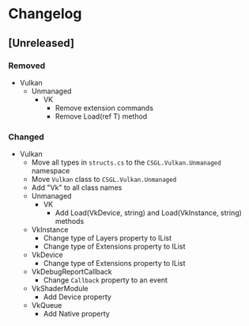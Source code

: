 # Changelog

## [Unreleased]
### Removed
- Vulkan
  - Unmanaged
    - VK
      - Remove extension commands
      - Remove Load<T>(ref T) method
      
### Changed
- Vulkan
  - Move all types in `structs.cs` to the `CSGL.Vulkan.Unmanaged` namespace
  - Move `Vulkan` class to `CSGL.Vulkan.Unmanaged`
  - Add "Vk" to all class names
  - Unmanaged
    - VK
      - Add Load(VkDevice, string) and Load(VkInstance, string) methods
  - VkInstance
    - Change type of Layers property to IList<VkLayer>
    - Change type of Extensions property to IList<VkExtension>
  - VkDevice
    - Change type of Extensions property to IList<VkExtension>
  - VkDebugReportCallback
    - Change `Callback` property to an event
  - VkShaderModule
    - Add Device property
  - VkQueue
    - Add Native property